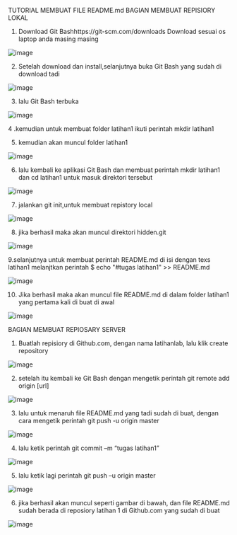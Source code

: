 TUTORIAL MEMBUAT FILE README.md
BAGIAN MEMBUAT REPISIORY LOKAL
1. Download Git Bashhttps://git-scm.com/downloads Download sesuai os laptop anda      masing masing	

![image](https://user-images.githubusercontent.com/56372587/66699562-2b1c9b00-ed12-11e9-92ea-94eb62f50f41.png)


2. Setelah download dan install,selanjutnya buka Git Bash yang sudah di download tadi

![image](https://user-images.githubusercontent.com/56372587/66699582-5acba300-ed12-11e9-91ff-3fc976cca859.png)

 
3. lalu Git Bash  terbuka

![image](https://user-images.githubusercontent.com/56372587/66699605-98303080-ed12-11e9-89fc-a23849f1fde6.png)


4 .kemudian untuk membuat folder latihan1 ikuti perintah mkdir latihan1

5. kemudian akan muncul folder latihan1

![image](https://user-images.githubusercontent.com/56372587/66699638-d3326400-ed12-11e9-90f7-e32369099ebb.png)
 
6. lalu kembali ke aplikasi Git Bash dan membuat perintah mkdir latihan1 dan cd latihan1  untuk masuk direktori tersebut
 
 ![image](https://user-images.githubusercontent.com/56372587/66699765-ad598f00-ed13-11e9-9485-59a0977e70f1.png)

 
7. jalankan git init,untuk membuat repistory local
 
 ![image](https://user-images.githubusercontent.com/56372587/66699789-ded25a80-ed13-11e9-8473-90f6f507453d.png)
 
8. jika berhasil maka akan muncul direktori hidden.git

![image](https://user-images.githubusercontent.com/56372587/66699853-86e82380-ed14-11e9-993b-08bb5c962dd9.png)
 
9.selanjutnya untuk membuat perintah README.md di isi dengan texs latihan1 melanjtkan perintah $ echo "#tugas latihan1" >> README.md

![image](https://user-images.githubusercontent.com/56372587/66699862-ae3ef080-ed14-11e9-826e-ddd385aecb9a.png)


10. Jika berhasil maka akan muncul file README.md di dalam folder latihan1 yang pertama kali di buat di awal

![image](https://user-images.githubusercontent.com/56372587/66699911-37562780-ed15-11e9-8c3b-cb44243cf2ed.png)


BAGIAN MEMBUAT REPIOSARY SERVER
1. Buatlah repisiory di Github.com, dengan nama latihanlab, lalu klik create repository

 ![image](https://user-images.githubusercontent.com/56372587/66699940-92881a00-ed15-11e9-9ac9-48837cc5ef35.png)
 
2. setelah itu kembali ke Git Bash dengan mengetik perintah git remote add origin [url]

 ![image](https://user-images.githubusercontent.com/56372587/66699946-acc1f800-ed15-11e9-8d6f-7243ac6f057a.png)


3. lalu untuk menaruh file README.md yang tadi sudah di buat, dengan cara mengetik perintah git push -u origin master
 
 ![image](https://user-images.githubusercontent.com/56372587/66699959-c5caa900-ed15-11e9-8aa0-1b7e30a55613.png)
 
4. lalu ketik perintah git commit –m “tugas latihan1”

![image](https://user-images.githubusercontent.com/56372587/66699992-03c7cd00-ed16-11e9-928b-73b90b349cf5.png)

 
5. lalu ketik lagi perintah git push –u origin master
 
![image](https://user-images.githubusercontent.com/56372587/66700002-1fcb6e80-ed16-11e9-8d51-ff7b12c85e90.png)

6. jika berhasil akan muncul seperti gambar di bawah, dan file README.md sudah berada di reposiory latihan 1 di Github.com yang sudah di buat

![image](https://user-images.githubusercontent.com/56372587/66700005-3bcf1000-ed16-11e9-99e8-665a91b1a6fb.png)



